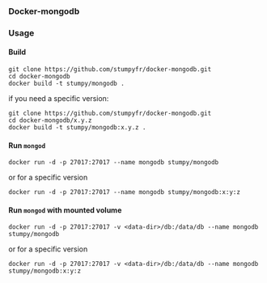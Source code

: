 ### Docker-mongodb


### Usage

#### Build

```
git clone https://github.com/stumpyfr/docker-mongodb.git
cd docker-mongodb
docker build -t stumpy/mongodb .
```

if you need a specific version:

```
git clone https://github.com/stumpyfr/docker-mongodb.git
cd docker-mongodb/x.y.z
docker build -t stumpy/mongodb:x.y.z .
```

#### Run `mongod`

`docker run -d -p 27017:27017 --name mongodb stumpy/mongodb`

or for a specific version

`docker run -d -p 27017:27017 --name mongodb stumpy/mongodb:x:y:z`

#### Run `mongod` with mounted volume

`docker run -d -p 27017:27017 -v <data-dir>/db:/data/db --name mongodb stumpy/mongodb`

or for a specific version

`docker run -d -p 27017:27017 -v <data-dir>/db:/data/db --name mongodb stumpy/mongodb:x:y:z`